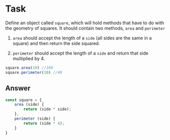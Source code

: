 # Task 

Define an object called `square`, which will hold methods that have to do with the geometry of squares. It should contain two methods, `area` and `perimeter` 

1. `area` should accept the length of a `side` (all sides are the same in a square) and then return the side squared. 

2. `perimeter` should accept the length of a `side` and return that side multiplied by 4.

```javascript
square.area(10) //100
square.perimeter(10) //40

```

## Answer

```javascript
const square = {
    area (side) {
        return (side * side);
    },
    perimeter (side) {
        return (side * 4);
    }
}
```
